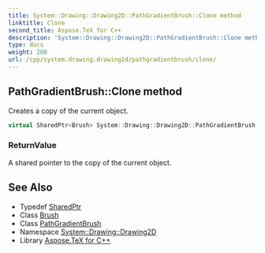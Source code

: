 ```yaml
---
title: System::Drawing::Drawing2D::PathGradientBrush::Clone method
linktitle: Clone
second_title: Aspose.TeX for C++
description: 'System::Drawing::Drawing2D::PathGradientBrush::Clone method. Creates a copy of the current object in C++.'
type: docs
weight: 200
url: /cpp/system.drawing.drawing2d/pathgradientbrush/clone/
---
```

## PathGradientBrush::Clone method


Creates a copy of the current object.

```cpp
virtual SharedPtr<Brush> System::Drawing::Drawing2D::PathGradientBrush::Clone() override
```


### ReturnValue

A shared pointer to the copy of the current object.

## See Also

* Typedef [SharedPtr](../../../system/sharedptr/)
* Class [Brush](../../../system.drawing/brush/)
* Class [PathGradientBrush](../)
* Namespace [System::Drawing::Drawing2D](../../)
* Library [Aspose.TeX for C++](../../../)
